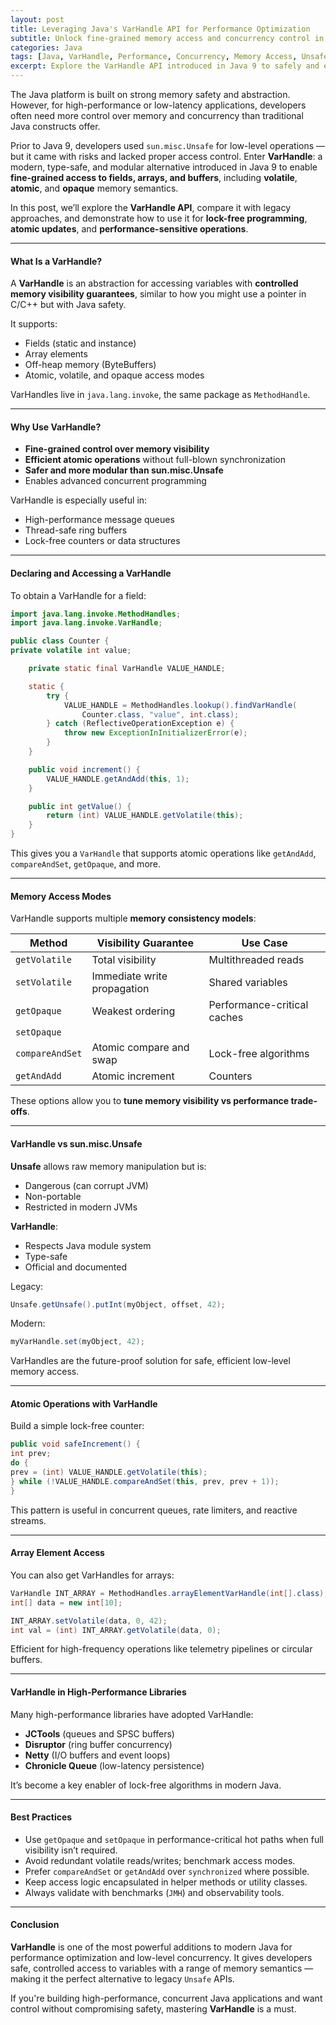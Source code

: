 ```yaml
---
layout: post
title: Leveraging Java's VarHandle API for Performance Optimization
subtitle: Unlock fine-grained memory access and concurrency control in Java using the VarHandle API
categories: Java
tags: [Java, VarHandle, Performance, Concurrency, Memory Access, Unsafe, Low Latency]
excerpt: Explore the VarHandle API introduced in Java 9 to safely and efficiently access variables at the memory level. Learn how it improves performance in concurrent and low-latency applications as a safer alternative to sun.misc.Unsafe.
---
```




The Java platform is built on strong memory safety and abstraction. However, for high-performance or low-latency applications, developers often need more control over memory and concurrency than traditional Java constructs offer.

Prior to Java 9, developers used `sun.misc.Unsafe` for low-level operations — but it came with risks and lacked proper access control. Enter **VarHandle**: a modern, type-safe, and modular alternative introduced in Java 9 to enable **fine-grained access to fields, arrays, and buffers**, including **volatile**, **atomic**, and **opaque** memory semantics.

In this post, we’ll explore the **VarHandle API**, compare it with legacy approaches, and demonstrate how to use it for **lock-free programming**, **atomic updates**, and **performance-sensitive operations**.

---

#### What Is a VarHandle?

A **VarHandle** is an abstraction for accessing variables with **controlled memory visibility guarantees**, similar to how you might use a pointer in C/C++ but with Java safety.

It supports:
- Fields (static and instance)
- Array elements
- Off-heap memory (ByteBuffers)
- Atomic, volatile, and opaque access modes

VarHandles live in `java.lang.invoke`, the same package as `MethodHandle`.

---

#### Why Use VarHandle?

- **Fine-grained control over memory visibility**
- **Efficient atomic operations** without full-blown synchronization
- **Safer and more modular than sun.misc.Unsafe**
- Enables advanced concurrent programming

VarHandle is especially useful in:
- High-performance message queues
- Thread-safe ring buffers
- Lock-free counters or data structures

---

#### Declaring and Accessing a VarHandle

To obtain a VarHandle for a field:

```java
import java.lang.invoke.MethodHandles;
import java.lang.invoke.VarHandle;

public class Counter {
private volatile int value;

    private static final VarHandle VALUE_HANDLE;

    static {
        try {
            VALUE_HANDLE = MethodHandles.lookup().findVarHandle(
                Counter.class, "value", int.class);
        } catch (ReflectiveOperationException e) {
            throw new ExceptionInInitializerError(e);
        }
    }

    public void increment() {
        VALUE_HANDLE.getAndAdd(this, 1);
    }

    public int getValue() {
        return (int) VALUE_HANDLE.getVolatile(this);
    }
}
```

This gives you a `VarHandle` that supports atomic operations like `getAndAdd`, `compareAndSet`, `getOpaque`, and more.

---

#### Memory Access Modes

VarHandle supports multiple **memory consistency models**:

| Method                  | Visibility Guarantee          | Use Case                          |
|-------------------------|-------------------------------|-----------------------------------|
| `getVolatile`           | Total visibility              | Multithreaded reads               |
| `setVolatile`           | Immediate write propagation   | Shared variables                  |
| `getOpaque`             | Weakest ordering              | Performance-critical caches       |
| `setOpaque`             |                                |                                   |
| `compareAndSet`         | Atomic compare and swap       | Lock-free algorithms              |
| `getAndAdd`             | Atomic increment              | Counters                          |

These options allow you to **tune memory visibility vs performance trade-offs**.

---

#### VarHandle vs sun.misc.Unsafe

**Unsafe** allows raw memory manipulation but is:
- Dangerous (can corrupt JVM)
- Non-portable
- Restricted in modern JVMs

**VarHandle**:
- Respects Java module system
- Type-safe
- Official and documented

Legacy:

```java
Unsafe.getUnsafe().putInt(myObject, offset, 42);
```

Modern:

```java
myVarHandle.set(myObject, 42);
```

VarHandles are the future-proof solution for safe, efficient low-level memory access.

---

#### Atomic Operations with VarHandle

Build a simple lock-free counter:

```java
public void safeIncrement() {
int prev;
do {
prev = (int) VALUE_HANDLE.getVolatile(this);
} while (!VALUE_HANDLE.compareAndSet(this, prev, prev + 1));
}
```

This pattern is useful in concurrent queues, rate limiters, and reactive streams.

---

#### Array Element Access

You can also get VarHandles for arrays:

```java
VarHandle INT_ARRAY = MethodHandles.arrayElementVarHandle(int[].class);
int[] data = new int[10];

INT_ARRAY.setVolatile(data, 0, 42);
int val = (int) INT_ARRAY.getVolatile(data, 0);
```

Efficient for high-frequency operations like telemetry pipelines or circular buffers.

---

#### VarHandle in High-Performance Libraries

Many high-performance libraries have adopted VarHandle:

- **JCTools** (queues and SPSC buffers)
- **Disruptor** (ring buffer concurrency)
- **Netty** (I/O buffers and event loops)
- **Chronicle Queue** (low-latency persistence)

It’s become a key enabler of lock-free algorithms in modern Java.

---

#### Best Practices

- Use `getOpaque` and `setOpaque` in performance-critical hot paths when full visibility isn’t required.
- Avoid redundant volatile reads/writes; benchmark access modes.
- Prefer `compareAndSet` or `getAndAdd` over `synchronized` where possible.
- Keep access logic encapsulated in helper methods or utility classes.
- Always validate with benchmarks (`JMH`) and observability tools.

---

#### Conclusion

**VarHandle** is one of the most powerful additions to modern Java for performance optimization and low-level concurrency. It gives developers safe, controlled access to variables with a range of memory semantics — making it the perfect alternative to legacy `Unsafe` APIs.

If you're building high-performance, concurrent Java applications and want control without compromising safety, mastering **VarHandle** is a must.
